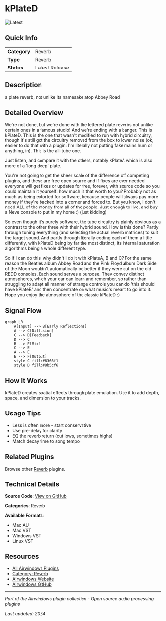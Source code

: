 # kPlateD

![Latest](https://img.shields.io/badge/-Latest-10b981)

## Quick Info

| | |
|---|---|
| **Category** | Reverb |
| **Type** | Reverb |
| **Status** | Latest Release |

## Description

a plate reverb, not unlike its namesake atop Abbey Road

## Detailed Overview

We're not done, but we're done with the lettered plate reverbs not unlike certain ones in a famous studio! And we're ending with a banger. This is kPlateD. This is the one that wasn't modified to run with hybrid circuitry, though it's still got the circuitry removed from the box to lower noise (ok, easier to do that with a plugin: I'm literally not putting fake mains hum or anything, in). This is the all-tube one.

Just listen, and compare it with the others, notably kPlateA which is also more of a 'long deep' plate.

You're not going to get the sheer scale of the difference off competing plugins, and these are free open source and if fixes are ever needed everyone will get fixes or updates for free, forever, with source code so you could maintain it yourself: how much is that worth to you? Probably not as much as being extorted for software, because people will always pay more money if they're backed into a corner and forced to. But you know, I don't need ALL of the money from all of the people. Just enough to live, and buy a Neve console to put in my home :) (just kidding)

So even though it's purely software, the tube circuitry is plainly obvious as a contrast to the other three with their hybrid sound. How is this done? Partly through tuning everything (and selecting the actual reverb matrices) to suit the target sound. And partly through literally coding each of them a little differently, with kPlateD being by far the most distinct, its internal saturation algorithms being a whole different type.

So if I can do this, why didn't I do it with kPlateA, B and C? For the same reason the Beatles album Abbey Road and the Pink Floyd album Dark Side of the Moon wouldn't automatically be better if they were cut on the old REDD consoles. Each sound serves a purpose. They convey distinct atmospheres, which your ear can learn and remember, so rather than struggling to adapt all manner of strange controls you can do 'this should have kPlateB' and then concentrate on what music's meant to go into it. Hope you enjoy the atmosphere of the classic kPlateD :)

## Signal Flow

```mermaid
graph LR
    A[Input] --> B[Early Reflections]
    A --> C[Diffusion]
    C --> D[Feedback]
    D --> C
    B --> E[Mix]
    C --> E
    A --> E
    E --> F[Output]
    style C fill:#6366f1
    style D fill:#8b5cf6
```

## How It Works

kPlateD creates spatial effects through plate emulation. Use it to add depth, space, and dimension to your tracks.

## Usage Tips

- Less is often more - start conservative
- Use pre-delay for clarity
- EQ the reverb return (cut lows, sometimes highs)
- Match decay time to song tempo


## Related Plugins

Browse other [Reverb](../categories/reverb.md) plugins.


## Technical Details

**Source Code**: [View on GitHub](https://github.com/airwindows/airwindows/tree/master/plugins/LinuxVST/src/kPlateD)

**Categories**: Reverb

**Available Formats**:
- Mac AU
- Mac VST
- Windows VST
- Linux VST

## Resources

- [All Airwindows Plugins](../../README.md)
- [Category: Reverb](../categories/reverb.md)
- [Airwindows Website](https://www.airwindows.com)
- [Airwindows GitHub](https://github.com/airwindows/airwindows)

---

*Part of the Airwindows plugin collection - Open source audio processing plugins*

*Last updated: 2024*

